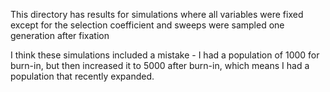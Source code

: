 This directory has results for simulations where all variables were fixed except for the selection coefficient and sweeps were sampled one generation after fixation

I think these simulations included a mistake - I had a population of 1000 for burn-in, but then increased it to 5000 after burn-in, which means I had a population that recently expanded.
